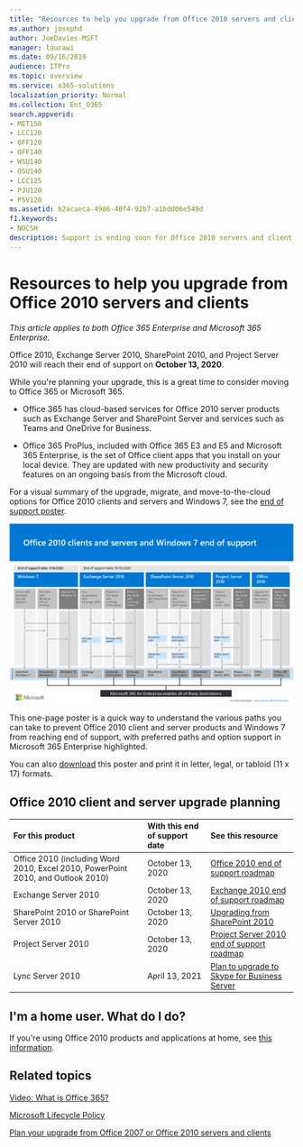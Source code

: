 ```yaml
---
title: "Resources to help you upgrade from Office 2010 servers and clients"
ms.author: josephd
author: JoeDavies-MSFT
manager: laurawi
ms.date: 09/16/2019
audience: ITPro
ms.topic: overview
ms.service: o365-solutions
localization_priority: Normal
ms.collection: Ent_O365
search.appverid:
- MET150
- LCC120
- OFF120
- OFF140
- WSU140
- OSU140
- LCC125
- PJU120
- PSV120
ms.assetid: b2acaeca-4986-40f4-92b7-a1bdd06e549d
f1.keywords:
- NOCSH
description: Support is ending soon for Office 2010 servers and client applications, and custom support agreements are not available. Use this article to start planning your upgrade now.
---
```


# Resources to help you upgrade from Office 2010 servers and clients

*This article applies to both Office 365 Enterprise and Microsoft 365 Enterprise.*

Office 2010, Exchange Server 2010, SharePoint 2010, and Project Server 2010 will reach their end of support on **October 13, 2020**. 

While you're planning your upgrade, this is a great time to consider moving to Office 365 or Microsoft 365. 

- Office 365 has cloud-based services for Office 2010 server products such as Exchange Server and SharePoint Server and services such as Teams and OneDrive for Business. 

- Office 365 ProPlus, included with Office 365 E3 and E5 and Microsoft 365 Enterprise, is the set of Office client apps that you install on your local device. They are updated with new productivity and security features on an ongoing basis from the Microsoft cloud.

For a visual summary of the upgrade, migrate, and move-to-the-cloud options for Office 2010 clients and servers and Windows 7, see the [end of support poster](./media/upgrade-from-office-2010-servers-and-products/Office2010Windows7EndOfSupport.pdf).

[![Image for the end of support for Office 2010 clients and servers and Windows 7 poster](./media/upgrade-from-office-2010-servers-and-products/office2010-windows7-end-of-support.png)](./media/upgrade-from-office-2010-servers-and-products/Office2010Windows7EndOfSupport.pdf)

This one-page poster is a quick way to understand the various paths you can take to prevent Office 2010 client and server products and Windows 7 from reaching end of support, with preferred paths and option support in Microsoft 365 Enterprise highlighted.

You can also [download](https://github.com/MicrosoftDocs/microsoft-365-docs/raw/public/microsoft-365/media/migration-microsoft-365-enterprise-workload/Office2010Windows7EndOfSupport.pdf) this poster and print it in letter, legal, or tabloid (11 x 17) formats.
      
## Office 2010 client and server upgrade planning
  
|**For this product**|**With this end of support date**|**See this resource**|
|:-----|:-----|:-----|
|Office 2010 (including Word 2010, Excel 2010, PowerPoint 2010, and Outlook 2010)  <br/> | October 13, 2020 |[Office 2010 end of support roadmap](https://docs.microsoft.com/DeployOffice/office-2010-end-support-roadmap) <br/> |
|Exchange Server 2010  <br/> | October 13, 2020  |[Exchange 2010 end of support roadmap](exchange-2010-end-of-support.md) <br/> |
|SharePoint 2010 or SharePoint Server 2010  <br/> | October 13, 2020 |[Upgrading from SharePoint 2010](upgrade-from-sharepoint-2010.md) <br/> |
|Project Server 2010 <br/> | October 13, 2020 | [Project Server 2010 end of support roadmap](project-server-2010-end-of-support.md) <br/> |
|Lync Server 2010 <br/> | April 13, 2021 | [Plan to upgrade to Skype for Business Server](https://docs.microsoft.com/skypeforbusiness/plan-your-deployment/upgrade) <br/> |
    
## I'm a home user. What do I do?

If you're using Office 2010 products and applications at home, see [this information](plan-upgrade-previous-versions-office.md#im-a-home-user-what-do-i-do).

## Related topics

[Video: What is Office 365?](https://support.office.com/article/847caf12-2589-452c-8aca-1c009797678b.aspx)
  
[Microsoft Lifecycle Policy](https://go.microsoft.com/fwlink/?linkid=865200)

[Plan your upgrade from Office 2007 or Office 2010 servers and clients](plan-upgrade-previous-versions-office.md)

